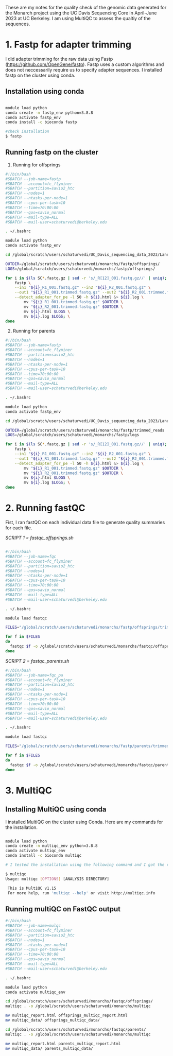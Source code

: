These are my notes for the quality check of the genomic data generated for the Monarch project using the UC Davis Sequencing Core in April-June 2023 at UC Berkeley. I am using MultiQC to assess the qualtiy of the sequences. 

# 1. Fastp for adapter trimming
I did adapter trimming for the raw data using Fastp (https://github.com/OpenGene/fastp). Fastp uses a custom algorithms and does not neccessarily require us to specify adapter sequences. I installed fastp on the cluster using conda.

## Installation using conda

```bash

module load python
conda create -n fastp_env python=3.8.8
conda activate fastp_env
conda install -c bioconda fastp

#check installation
$ fastp
```

## Running fastp on the cluster

1. Running for offsprings
```bash
#!/bin/bash
#SBATCH --job-name=fastp
#SBATCH --account=fc_flyminer
#SBATCH --partition=savio2_htc
#SBATCH --nodes=1
#SBATCH --ntasks-per-node=1
#SBATCH --cpus-per-task=10
#SBATCH --time=70:00:00
#SBATCH --qos=savio_normal
#SBATCH --mail-type=ALL
#SBATCH --mail-user=schaturvedi@berkeley.edu

. ~/.bashrc

module load python
conda activate fastp_env

cd /global/scratch/users/schaturvedi/UC_Davis_sequencing_data_2023/Lane2_offspring/Data/d7kjt94iyc/Un_DTSA779/Project_NWSC_Nova905P_Chaturvedi/

OUTDIR=/global/scratch/users/schaturvedi/monarchs/fastp/offsprings/
LOGS=/global/scratch/users/schaturvedi/monarchs/fastp/offsprings/

for i in $(ls SC*.fastq.gz | sed -r 's/_R[12]_001.fastq.gz//' | uniq); do \
	fastp \
	--in1 "${i}_R1_001.fastq.gz" --in2 "${i}_R2_001.fastq.gz" \
	--out1 "${i}_R1_001.trimmed.fastq.gz" --out2 "${i}_R2_001.trimmed.fastq.gz" \
	--detect_adapter_for_pe -l 50 -h ${i}.html &> ${i}.log \
		mv "${i}_R1_001.trimmed.fastq.gz" $OUTDIR \
		mv "${i}_R2_001.trimmed.fastq.gz" $OUTDIR \
		mv ${i}.html $LOGS \
		mv ${i}.log $LOGS; \
done
```

2. Running for parents
```bash
#!/bin/bash
#SBATCH --job-name=fastp
#SBATCH --account=fc_flyminer
#SBATCH --partition=savio2_htc
#SBATCH --nodes=1
#SBATCH --ntasks-per-node=1
#SBATCH --cpus-per-task=10
#SBATCH --time=70:00:00
#SBATCH --qos=savio_normal
#SBATCH --mail-type=ALL
#SBATCH --mail-user=schaturvedi@berkeley.edu

. ~/.bashrc

module load python
conda activate fastp_env

cd /global/scratch/users/schaturvedi/UC_Davis_sequencing_data_2023/Lane1_parents/Data/uhpnv2kzf0/Un_DTSA778/Project_NWSC_Nova904P_Chaturvedi

OUTDIR=/global/scratch/users/schaturvedi/monarchs/fastp/trimmed_reads
LOGS=/global/scratch/users/schaturvedi/monarchs/fastp/logs

for i in $(ls SC*.fastq.gz | sed -r 's/_R[12]_001.fastq.gz//' | uniq); do \
	fastp \
	--in1 "${i}_R1_001.fastq.gz" --in2 "${i}_R2_001.fastq.gz" \
	--out1 "${i}_R1_001.trimmed.fastq.gz" --out2 "${i}_R2_001.trimmed.fastq.gz" \
	--detect_adapter_for_pe -l 50 -h ${i}.html &> ${i}.log \
		mv "${i}_R1_001.trimmed.fastq.gz" $OUTDIR \
		mv "${i}_R2_001.trimmed.fastq.gz" $OUTDIR \
		mv ${i}.html $LOGS \
		mv ${i}.log $LOGS; \
done
```

# 2. Running fastQC 

Fist, I ran fastQC on each individual data file to generate quality summaries for each file.

*SCRIPT 1 = fastqc_offsprings.sh*

```bash

#!/bin/bash
#SBATCH --job-name=fqc
#SBATCH --account=fc_flyminer
#SBATCH --partition=savio2_htc
#SBATCH --nodes=1
#SBATCH --ntasks-per-node=1
#SBATCH --cpus-per-task=10
#SBATCH --time=70:00:00
#SBATCH --qos=savio_normal
#SBATCH --mail-type=ALL
#SBATCH --mail-user=schaturvedi@berkeley.edu

. ~/.bashrc

module load fastqc

FILES="/global/scratch/users/schaturvedi/monarchs/fastp/offsprings/trimmed_reads/SC*"

for f in $FILES
do
  fastqc $f -o /global/scratch/users/schaturvedi/monarchs/fastqc/offsprings/
done

```
*SCRIPT 2 = fastqc_parents.sh*

```bash
#!/bin/bash
#SBATCH --job-name=fqc_pa
#SBATCH --account=fc_flyminer
#SBATCH --partition=savio2_htc
#SBATCH --nodes=1
#SBATCH --ntasks-per-node=1
#SBATCH --cpus-per-task=10
#SBATCH --time=70:00:00
#SBATCH --qos=savio_normal
#SBATCH --mail-type=ALL
#SBATCH --mail-user=schaturvedi@berkeley.edu

. ~/.bashrc

module load fastqc

FILES="/global/scratch/users/schaturvedi/monarchs/fastp/parents/trimmed_reads/SC*"

for f in $FILES
do
  fastqc $f -o /global/scratch/users/schaturvedi/monarchs/fastqc/parents/
done
```
# 3. MultiQC

## Installing MultiQC using conda

I installed MultiQC on the cluster using Conda. Here are my commands for the installation.

```bash

module load python
conda create -n multiqc_env python=3.8.8
conda activate multiqc_env
conda install -c bioconda multiqc

# I tested the installation using the following command and I got the right output pasted below

$ multiqc
Usage: multiqc [OPTIONS] [ANALYSIS DIRECTORY]

 This is MultiQC v1.15
 For more help, run 'multiqc --help' or visit http://multiqc.info
```
## Running multiQC on FastQC output

```bash
#!/bin/bash
#SBATCH --job-name=mulqc
#SBATCH --account=fc_flyminer
#SBATCH --partition=savio2_htc
#SBATCH --nodes=1
#SBATCH --ntasks-per-node=1
#SBATCH --cpus-per-task=10
#SBATCH --time=70:00:00
#SBATCH --qos=savio_normal
#SBATCH --mail-type=ALL
#SBATCH --mail-user=schaturvedi@berkeley.edu

. ~/.bashrc

module load python
conda activate multiqc_env

cd /global/scratch/users/schaturvedi/monarchs/fastqc/offsprings/
multiqc . -o /global/scratch/users/schaturvedi/monarchs/multiqc

mv multiqc_report.html offsprings_multiqc_report.html
mv multiqc_data/ offsprings_multiqc_data/

cd /global/scratch/users/schaturvedi/monarchs/fastqc/parents/
multiqc . -o /global/scratch/users/schaturvedi/monarchs/multiqc

mv multiqc_report.html parents_multiqc_report.html
mv multiqc_data/ parents_multiqc_data/
```

